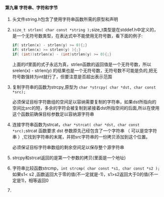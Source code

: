#### 第九章 字符串、字符和字节

1. 头文件string.h包含了使用字符串函数所需的原型和声明
2. `size_t strlen( char const *string );`size_t类型是在stddef.h中定义的，是一个无符号数类型，在表达式中不能使用无符号数，看下面的例子:

   ```c
   if( strlen(x) - strlen(y) >= 0){;}
   if( strlen(x) >= strlen(y) ){;}
   if( (int))strlen(x) - (int)strlen(y) >= 0){;}
   ```

   上面的if里面的式子永远为真，strlen函数的返回值是一个无符号数，所以srelen(x) - strlen(y) 的结果也是一个无符号数，无符号数不可能是负的,把无符号数强转为int就行了，但要注意是否超出表示范围
3. 复制字符串的函数为strcpy,原型为 `char *strcpy( char *dst, char const *src);`

   必须保证目标字符数组的空间足以容纳需要复制的字符串，如果dst所指向的空间比src的短，多余的字符会被复制到紧接着dst所指空间的后面,所以在使用这个函数前确保目标参数足以容纳源字符串
4. 连接字符串函数为strcat，`char *strcat( char *dst, char const *src);`strcat 函数要求 dst 参数原先己经包含了一个字符串 （ 可以是空字符串 ）,它找到字符串的末尾，并把src字符串的一份拷贝添加到这个位置。

   必须保证目标字符串数组的剩余空间足以保存整个源字符串
5. strcpy和strcat返回的是第一个参数的拷贝(里面是一个地址)
6. 字符串比较函数strcmp，`int strcmp( char const *s1, char const *s2 );`如果s1< s2 ,函数返回大于零的值(不一定就是-1)，s1>s2返回大于0的值(不一定是1)，相等返回0
7.
